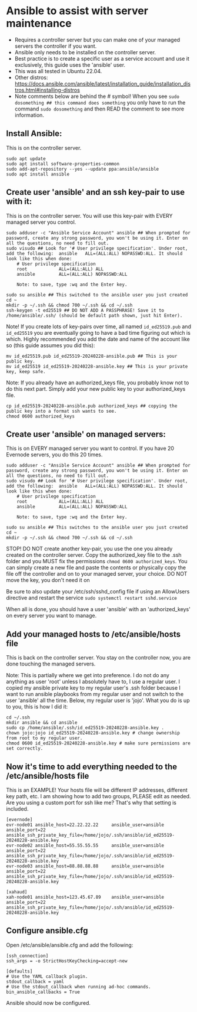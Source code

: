 # Ansible to assist with server maintenance

- Requires a controller server but you can make one of your managed servers the controller if you want.
- Ansible only needs to be installed on the controller server.
- Best practice is to create a specific user as a service account and use it exclusively, this guide uses the 'ansible' user.
- This was all tested in Ubuntu 22.04.
- Other distros: https://docs.ansible.com/ansible/latest/installation_guide/installation_distros.html#installing-distros
- Note comments below are behind the # symbol! When you see `sudo dosomething ## this command does something` you only have to run the command `sudo dosomething` and then READ the comment to see more information.

## Install Ansible:
This is on the controller server.
```
sudo apt update
sudo apt install software-properties-common
sudo add-apt-repository --yes --update ppa:ansible/ansible
sudo apt install ansible
```

## Create user 'ansible' and an ssh key-pair to use with it:
This is on the controller server. You will use this key-pair with EVERY managed server you control.
```
sudo adduser -c "Ansible Service Account" ansible ## When prompted for password, create any strong password, you won't be using it. Enter on all the questions, no need to fill out.
sudo visudo ## Look for '# User privilege specification'. Under root, add the following:  ansible   ALL=(ALL:ALL) NOPASSWD:ALL. It should look like this when done:
    # User privilege specification
    root            ALL=(ALL:ALL) ALL
    ansible         ALL=(ALL:ALL) NOPASSWD:ALL

    Note: to save, type :wq and the Enter key.

sudo su ansible ## This switched to the ansible user you just created
cd ~
mkdir -p ~/.ssh && chmod 700 ~/.ssh && cd ~/.ssh
ssh-keygen -t ed25519 ## DO NOT ADD A PASSPHRASE! Save it to /home/ansible/.ssh/ (should be default path shown, just hit Enter).
```

Note! If you create lots of key-pairs over time, all named `id_ed25519.pub` and `id_ed25519` you are eventually going to have a bad time figuring out which is which. Highly recommended you add the date and name of the account like so (this guide assumes you did this):
```
mv id_ed25519.pub id_ed25519-20240228-ansible.pub ## This is your public key.
mv id_ed25519 id_ed25519-20240228-ansible.key ## This is your private key, keep safe.
```

Note: If you already have an authorized_keys file, you probably know not to do this next part. Simply add your new public key to your authorized_keys file.
```
cp id_ed25519-20240228-ansible.pub authorized_keys ## copying the public key into a format ssh wants to see.
chmod 0600 authorized_keys
```

## Create user 'ansible' on managed servers:

This is on EVERY managed server you want to control. If you have 20 Evernode servers, you do this 20 times.
```
sudo adduser -c "Ansible Service Account" ansible ## When prompted for password, create any strong password, you won't be using it. Enter on all the questions, no need to fill out.
sudo visudo ## Look for '# User privilege specification'. Under root, add the following:  ansible   ALL=(ALL:ALL) NOPASSWD:ALL. It should look like this when done:
    # User privilege specification
    root            ALL=(ALL:ALL) ALL
    ansible         ALL=(ALL:ALL) NOPASSWD:ALL

    Note: to save, type :wq and the Enter key.

sudo su ansible ## This switches to the ansible user you just created
cd ~
mkdir -p ~/.ssh && chmod 700 ~/.ssh && cd ~/.ssh
```

STOP! DO NOT create another key-pair, you use the one you already created on the controller server. Copy the authorized_key file to the .ssh folder and you MUST fix the permissions `chmod 0600 authorized_keys`. You can simply create a new file and paste the contents or physically copy the file off the controller and on to your managed server, your choice. DO NOT move the key, you don't need it on 

Be sure to also update your /etc/ssh/sshd_config file if using an AllowUsers directive and restart the service `sudo systemctl restart sshd.service`

When all is done, you should have a user 'ansible' with an 'authorized_keys' on every server you want to manage.

## Add your managed hosts to /etc/ansible/hosts file
This is back on the controller server. You stay on the controller now, you are done touching the managed servers.

Note: This is partially where we get into preference. I do not do any anything as user 'root' unless I absolutely have to, I use a regular user. I copied my ansible private key to my regular user's .ssh folder because I want to run ansible playbooks from my regular user and not switch to the user 'ansible' all the time. Below, my regular user is 'jojo'. What you do is up to you, this is how I did it:
```
cd ~/.ssh
mkdir ansible && cd ansible
sudo cp /home/ansible/.ssh/id_ed25519-20240228-ansible.key .
chown jojo:jojo id_ed25519-20240228-ansible.key # change ownership from root to my regular user.
chmod 0600 id_ed25519-20240228-ansible.key # make sure permissions are set correctly.
```

## Now it's time to add everything needed to the /etc/ansible/hosts file
This is an EXAMPLE! Your hosts file will be different IP addresses, different key path, etc. I am showing how to add two groups, PLEASE edit as needed. Are you using a custom port for ssh like me? That's why that setting is included.
```
[evernode]
evr-node01 ansible_host=22.22.22.22     ansible_user=ansible ansible_port=22    ansible_ssh_private_key_file=/home/jojo/.ssh/ansible/id_ed25519-20240228-ansible.key
evr-node02 ansible_host=55.55.55.55     ansible_user=ansible ansible_port=22    ansible_ssh_private_key_file=/home/jojo/.ssh/ansible/id_ed25519-20240228-ansible.key
evr-node03 ansible_host=88.88.88.88     ansible_user=ansible ansible_port=22    ansible_ssh_private_key_file=/home/jojo/.ssh/ansible/id_ed25519-20240228-ansible.key

[xahaud]
xah-node01 ansible_host=123.45.67.89    ansible_user=ansible ansible_port=22    ansible_ssh_private_key_file=/home/jojo/.ssh/ansible/id_ed25519-20240228-ansible.key
```

## Configure ansible.cfg
Open /etc/ansible/ansible.cfg and add the following:
```
[ssh_connection]
ssh_args = -o StrictHostKeyChecking=accept-new

[defaults]
# Use the YAML callback plugin.
stdout_callback = yaml
# Use the stdout_callback when running ad-hoc commands.
bin_ansible_callbacks = True
```

Ansible should now be configured.
